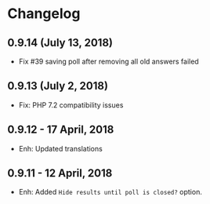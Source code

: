 Changelog
=========

0.9.14  (July 13, 2018)
-----------------------
- Fix #39 saving poll after removing all old answers failed

0.9.13  (July 2, 2018)
-----------------------
- Fix: PHP 7.2 compatibility issues


0.9.12 - 17 April, 2018
------------------------
- Enh: Updated translations


0.9.11 - 12 April, 2018
------------------------
- Enh: Added `Hide results until poll is closed?` option.



